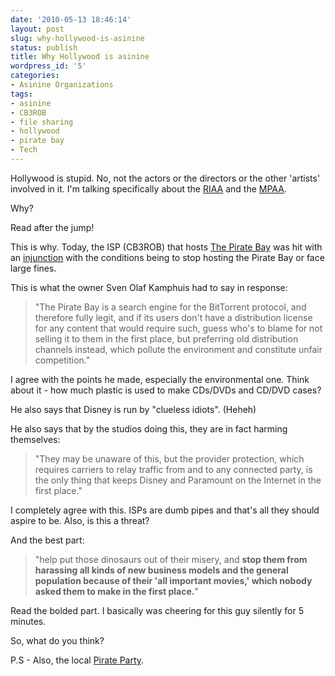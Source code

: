 ```yaml
---
date: '2010-05-13 18:46:14'
layout: post
slug: why-hollywood-is-asinine
status: publish
title: Why Hollywood is asinine
wordpress_id: '5'
categories:
- Asinine Organizations
tags:
- asinine
- CB3ROB
- file sharing
- hollywood
- pirate bay
- Tech
---
```


Hollywood is stupid. No, not the actors or the directors or the other 'artists' involved in it. I'm talking specifically about the [RIAA](http://www.riaa.com/) and the [MPAA](http://www.mpaa.org/).

Why?

Read after the jump!



This is why. Today, the ISP (CB3ROB) that hosts [The Pirate Bay](http://thepiratebay.org/) was hit with an [injunction](http://en.wikipedia.org/wiki/Injunction) with the conditions being to stop hosting the Pirate Bay or face large fines.

This is what the owner Sven Olaf Kamphuis had to say in response:


> "The Pirate Bay is a search engine for the BitTorrent protocol, and therefore fully legit, and if its users don't have a  distribution license for any content that would require such, guess  who's to blame for not selling it to them in the first place, but  preferring old distribution channels instead, which pollute the  environment and constitute unfair competition."


I agree with the points he made, especially the environmental one. Think about it - how much plastic is used to make CDs/DVDs and CD/DVD cases?

He also says that Disney is run by "clueless idiots". (Heheh)

He also says that by the studios doing this, they are in fact harming themselves:


> "They may be unaware of this, but the provider protection, which  requires carriers to relay traffic from and to any connected party, is  the only thing that keeps Disney and Paramount on the Internet in the  first place."


I completely agree with this. ISPs are dumb pipes and that's all they should aspire to be. Also, is this a threat?

And the best part:


> "help put those dinosaurs out of their misery, and **stop them from  harassing all kinds of new business models and the general population  because of their 'all important movies,' which nobody asked them to make  in the first place.**"


Read the bolded part. I basically was cheering for this guy silently for 5 minutes.

So, what do you think?

P.S - Also, the local [Pirate Party](http://www.pirateparty.ca/).
